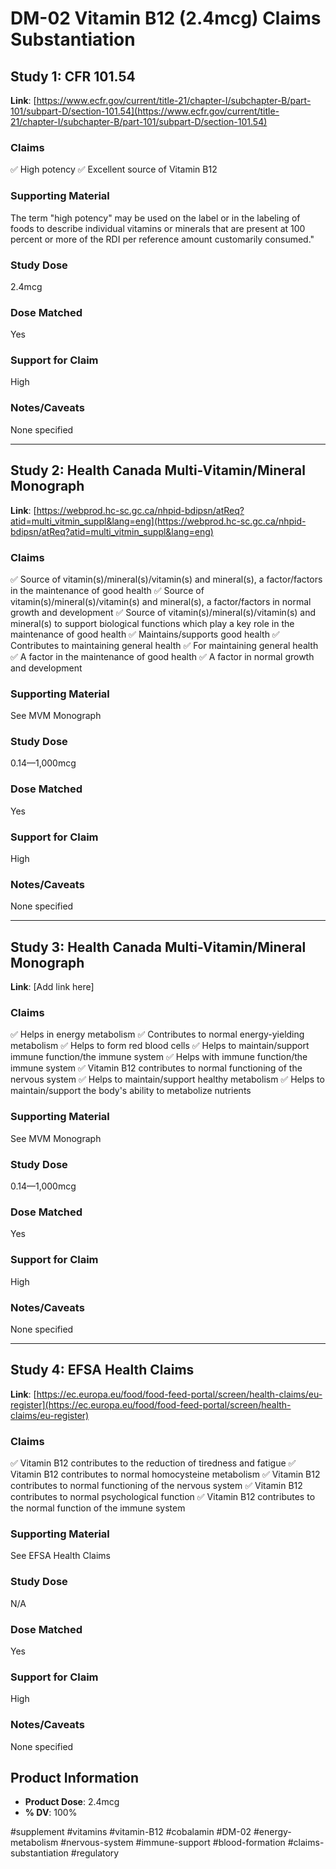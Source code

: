 # DM-02 Vitamin B12 (2.4mcg) Claims Substantiation

## Study 1: CFR 101.54
**Link**: [https://www.ecfr.gov/current/title-21/chapter-I/subchapter-B/part-101/subpart-D/section-101.54](https://www.ecfr.gov/current/title-21/chapter-I/subchapter-B/part-101/subpart-D/section-101.54)

### Claims
✅ High potency
✅ Excellent source of Vitamin B12

### Supporting Material
The term "high potency" may be used on the label or in the labeling of foods to describe individual vitamins or minerals that are present at 100 percent or more of the RDI per reference amount customarily consumed."

### Study Dose
2.4mcg

### Dose Matched
Yes

### Support for Claim
High

### Notes/Caveats
None specified

---

## Study 2: Health Canada Multi-Vitamin/Mineral Monograph
**Link**: [https://webprod.hc-sc.gc.ca/nhpid-bdipsn/atReq?atid=multi_vitmin_suppl&lang=eng](https://webprod.hc-sc.gc.ca/nhpid-bdipsn/atReq?atid=multi_vitmin_suppl&lang=eng)

### Claims
✅ Source of vitamin(s)/mineral(s)/vitamin(s) and mineral(s), a factor/factors in the maintenance of good health
✅ Source of vitamin(s)/mineral(s)/vitamin(s) and mineral(s), a factor/factors in normal growth and development
✅ Source of vitamin(s)/mineral(s)/vitamin(s) and mineral(s) to support biological functions which play a key role in the maintenance of good health
✅ Maintains/supports good health
✅ Contributes to maintaining general health
✅ For maintaining general health
✅ A factor in the maintenance of good health
✅ A factor in normal growth and development

### Supporting Material
See MVM Monograph

### Study Dose
0.14—1,000mcg

### Dose Matched
Yes

### Support for Claim
High

### Notes/Caveats
None specified

---

## Study 3: Health Canada Multi-Vitamin/Mineral Monograph
**Link**: [Add link here]

### Claims
✅ Helps in energy metabolism
✅ Contributes to normal energy-yielding metabolism
✅ Helps to form red blood cells
✅ Helps to maintain/support immune function/the immune system
✅ Helps with immune function/the immune system
✅ Vitamin B12 contributes to normal functioning of the nervous system
✅ Helps to maintain/support healthy metabolism
✅ Helps to maintain/support the body's ability to metabolize nutrients

### Supporting Material
See MVM Monograph

### Study Dose
0.14—1,000mcg

### Dose Matched
Yes

### Support for Claim
High

### Notes/Caveats
None specified

---

## Study 4: EFSA Health Claims
**Link**: [https://ec.europa.eu/food/food-feed-portal/screen/health-claims/eu-register](https://ec.europa.eu/food/food-feed-portal/screen/health-claims/eu-register)

### Claims
✅ Vitamin B12 contributes to the reduction of tiredness and fatigue
✅ Vitamin B12 contributes to normal homocysteine metabolism
✅ Vitamin B12 contributes to normal functioning of the nervous system
✅ Vitamin B12 contributes to normal psychological function
✅ Vitamin B12 contributes to the normal function of the immune system

### Supporting Material
See EFSA Health Claims

### Study Dose
N/A

### Dose Matched
Yes

### Support for Claim
High

### Notes/Caveats
None specified

## Product Information
- **Product Dose**: 2.4mcg
- **% DV**: 100%

#supplement #vitamins #vitamin-B12 #cobalamin #DM-02 #energy-metabolism #nervous-system #immune-support #blood-formation #claims-substantiation #regulatory